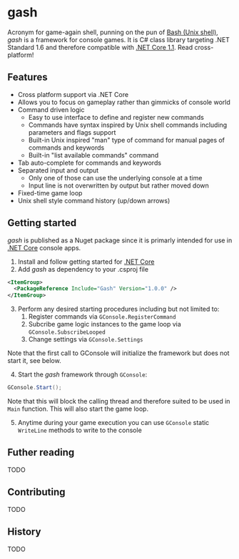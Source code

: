 # gash

Acronym for game-again shell, punning on the pun of [Bash (Unix shell)](https://en.wikipedia.org/wiki/Bash_(Unix_shell)), *gash* is a framework for console games.
It is C# class library targeting .NET Standard 1.6 and therefore compatible with [.NET Core 1.1](https://github.com/dotnet/core). Read cross-platform!

## Features
- Cross platform support via .NET Core
- Allows you to focus on gameplay rather than gimmicks of console world
- Command driven logic
  - Easy to use interface to define and register new commands
  - Commands have syntax inspired by Unix shell commands including parameters and flags support
  - Built-in Unix inspired "man" type of command for manual pages of commands and keywords
  - Built-in "list available commands" command
- Tab auto-complete for commands and keywords
- Separated input and output
  - Only one of those can use the underlying console at a time
  - Input line is not overwritten by output but rather moved down
- Fixed-time game loop
- Unix shell style command history (up/down arrows)

## Getting started
*gash* is published as a Nuget package since it is primarly intended for use in [.NET Core](https://github.com/dotnet/core) console apps.

1. Install and follow getting started for [.NET Core](https://www.microsoft.com/net/core)
2. Add *gash* as dependency to your .csproj file

```XML
<ItemGroup>
  <PackageReference Include="Gash" Version="1.0.0" />
</ItemGroup>
````
3. Perform any desired starting procedures including but not limited to:
    1. Register commands via `GConsole.RegisterCommand`
    2. Subcribe game logic instances to the game loop via `GConsole.SubscribeLooped`
    3. Change settings via `GConsole.Settings`
    
Note that the first call to GConsole will initialize the framework but does not start it, see below.

4. Start the *gash* framework through `GConsole`:
```C#
GConsole.Start();
````
Note that this will block the calling thread and therefore suited to be used in `Main` function. This will also start the game loop.

5. Anytime during your game execution you can use `GConsole` static `WriteLine` methods to write to the console

## Futher reading

TODO

## Contributing

TODO

## History

TODO
